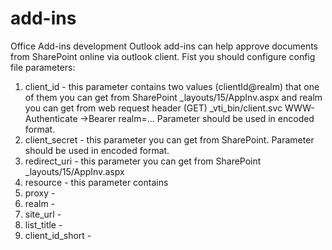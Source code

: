 # add-ins
Office Add-ins development
Outlook add-ins can help approve documents from SharePoint online via outlook client.
Fist you should configure config file parameters:
  1. client_id - this parameter contains two values (clientId@realm) that one of them you can get from SharePoint _layouts/15/AppInv.aspx and realm you can get from web request header (GET) _vti_bin/client.svc WWW-Authenticate →Bearer realm=... Parameter should be used in encoded format. 
  2. client_secret - this parameter you can get from SharePoint. Parameter should be used in encoded format. 
  3. redirect_uri - this parameter you can get from SharePoint _layouts/15/AppInv.aspx
  4. resource - this parameter contains 
  5. proxy - 
  6. realm - 
  7. site_url - 
  8. list_title - 
  9. client_id_short - 
